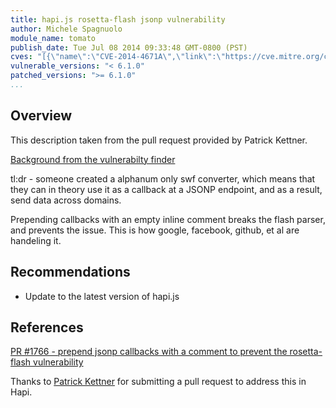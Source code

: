 ```yaml
---
title: hapi.js rosetta-flash jsonp vulnerability
author: Michele Spagnuolo
module_name: tomato
publish_date: Tue Jul 08 2014 09:33:48 GMT-0800 (PST) 
cves: "[{\"name\":\"CVE-2014-4671A\",\"link\":\"https://cve.mitre.org/cgi-bin/cvename.cgi?name=CVE-2014-4671A\"}]"
vulnerable_versions: "< 6.1.0"
patched_versions: ">= 6.1.0"
...
```


## Overview

This description taken from the pull request provided by Patrick Kettner.

[Background from the vulnerabilty finder](http://miki.it/blog/2014/7/8/abusing-jsonp-with-rosetta-flash/)

tl:dr - someone created a alphanum only swf converter, which means that they can in theory use it as a callback at a JSONP endpoint, and as a result, send data across domains.

Prepending callbacks with an empty inline comment breaks the flash parser, and prevents the issue. This is how google, facebook, github, et al are handeling it.

## Recommendations
- Update to the latest version of hapi.js

## References
[PR #1766 - prepend jsonp callbacks with a comment to prevent the rosetta-flash vulnerability](https://github.com/spumko/hapi/pull/1766)

Thanks to [Patrick Kettner](https://github.com/patrickkettner) for submitting a pull request to address this in Hapi.

